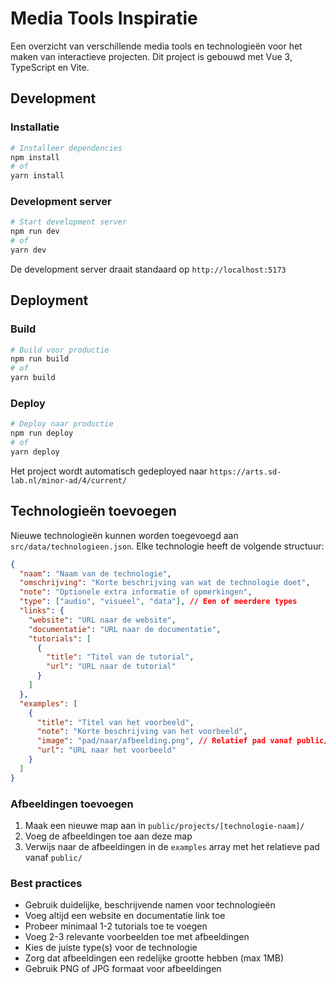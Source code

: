 # Media Tools Inspiratie

Een overzicht van verschillende media tools en technologieën voor het maken van interactieve projecten. Dit project is gebouwd met Vue 3, TypeScript en Vite.

## Development

### Installatie

```bash
# Installeer dependencies
npm install
# of
yarn install
```

### Development server

```bash
# Start development server
npm run dev
# of
yarn dev
```

De development server draait standaard op `http://localhost:5173`

## Deployment

### Build

```bash
# Build voor productie
npm run build
# of
yarn build
```

### Deploy

```bash
# Deploy naar productie
npm run deploy
# of
yarn deploy
```

Het project wordt automatisch gedeployed naar `https://arts.sd-lab.nl/minor-ad/4/current/`

## Technologieën toevoegen

Nieuwe technologieën kunnen worden toegevoegd aan `src/data/technologieen.json`. Elke technologie heeft de volgende structuur:

```json
{
  "naam": "Naam van de technologie",
  "omschrijving": "Korte beschrijving van wat de technologie doet",
  "note": "Optionele extra informatie of opmerkingen",
  "type": ["audio", "visueel", "data"], // Een of meerdere types
  "links": {
    "website": "URL naar de website",
    "documentatie": "URL naar de documentatie",
    "tutorials": [
      {
        "title": "Titel van de tutorial",
        "url": "URL naar de tutorial"
      }
    ]
  },
  "examples": [
    {
      "title": "Titel van het voorbeeld",
      "note": "Korte beschrijving van het voorbeeld",
      "image": "pad/naar/afbeelding.png", // Relatief pad vanaf public/
      "url": "URL naar het voorbeeld"
    }
  ]
}
```

### Afbeeldingen toevoegen

1. Maak een nieuwe map aan in `public/projects/[technologie-naam]/`
2. Voeg de afbeeldingen toe aan deze map
3. Verwijs naar de afbeeldingen in de `examples` array met het relatieve pad vanaf `public/`

### Best practices

- Gebruik duidelijke, beschrijvende namen voor technologieën
- Voeg altijd een website en documentatie link toe
- Probeer minimaal 1-2 tutorials toe te voegen
- Voeg 2-3 relevante voorbeelden toe met afbeeldingen
- Kies de juiste type(s) voor de technologie
- Zorg dat afbeeldingen een redelijke grootte hebben (max 1MB)
- Gebruik PNG of JPG formaat voor afbeeldingen
